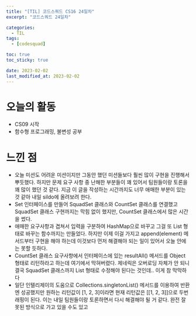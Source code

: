 ```yaml
---
title: "[TIL] 코드스쿼드 CS16 24일차"
excerpt: "코드스쿼드 24일차"

categories:
  - TIL
tags:
  - [codesquad]

toc: true
toc_sticky: true

date: 2023-02-02
last_modified_at: 2023-02-02
---
```


# 오늘의 활동
- CS09 시작
- 함수형 프로그래밍, 불변성 공부

# 느낀 점
- 오늘 미션도 어려운 미션이지만 그동안 했던 미션들보다 훨씬 많이 구현을 진행해서 뿌듯했다. 하지만 문제 요구 사항 중 난해한 부분들이 꽤 있어서 팀원들이랑 토론을 꽤 많이 했던 것 같다. 지금 이 글을 작성하는 시간까지도 너무 애매한 부분이 있는 것 같아 내일 sildo에 올려보려 한다.
- Set 인터페이스를 만들어 SquadSet 클래스와 CountSet 클래스를 연결했고 SquadSet 클래스 구현까지는 막힘 없이 했지만, CountSet 클래스에서 많은 시간을 썼다.
- 애매한 요구사항과 겹쳐서 입력을 구분하여 HashMap으로 바꾸고 그걸 또 List 형태로 바꾸는 함수까지는 만들었다. 하지만 이제 이걸 가지고 append(element) 메서드부터 구현을 해야 하는데 이것보다 먼저 해결해야 되는 일이 있어서 오늘 안에는 못할 듯하다.
- CountSet 클래스 요구사항에서 인터페이스에 있는 resultAll() 메서드를 Object 형태로 리턴하라고 하는데 여기에서 막혀버렸다. 제네릭은 오버로딩 자체가 안 되니 결국 SquadSet 클래스까지 List<Object> 형태로 수정해야 된다는 것인데.. 이게 참 막막하다
- 일단 인텔리제이의 도움으로 Collections.singletonList() 메서드를 이용하여 반환엔 성공했지만 원하는 리턴값이 [1, 2, 3]이라면 현재 리턴값은 [[1, 2, 3]]으로 두번 래핑이 된다. 이는 내일 팀원들이랑 토론하면서 다시 해결해야 될 거 같다. 완전 잘못된 방식으로 가고 있을 수도 있고